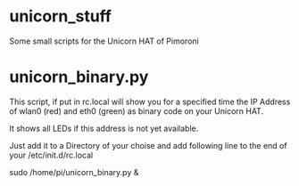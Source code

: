unicorn_stuff
=============

Some small scripts for the Unicorn HAT of Pimoroni

unicorn_binary.py
=================
This script, if put in rc.local will show you for a specified time the IP Address of wlan0 (red) and eth0 (green) as binary code on your Unicorn HAT.

It shows all LEDs if this address is not yet available.

Just add it to a Directory of your choise and add following line to the end of your /etc/init.d/rc.local

sudo /home/pi/unicorn_binary.py &


